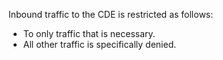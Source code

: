Inbound traffic to the CDE is restricted as follows:

- To only traffic that is necessary.
- All other traffic is specifically denied.

